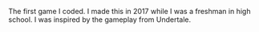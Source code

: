 The first game I coded. I made this in 2017 while I was a freshman in high school. I was inspired by the gameplay from Undertale.
